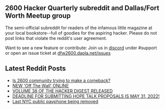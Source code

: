 ## 2600 Hacker Quarterly subreddit and Dallas/Fort Worth Meetup group
The semi-official subreddit for readers of the infamous little magazine at your local bookstore--full of goodies for the aspiring hacker. Please do not post links that violate the reddit's user agreement.

Want to see a new feature or contribute: 
Join us in [discord](https://dfw2600.dapla.net/chat) under #support or open an issue ticket at [dfw2600.dapla.net/issues](https://dfw2600.dapla.net/issues)

## Latest Reddit Posts
<!-- BLOG-POST-LIST:START -->
- [Is 2600 community trying to make a comeback?](https://www.reddit.com/r/2600/comments/ux8ruf/is_2600_community_trying_to_make_a_comeback/)
- [NEW 'Off The Wall' ONLINE](https://2600.com/wall/24-05-2022)
- [VOLUME 38 OF THE HACKER DIGEST RELEASED](https://2600.com/content/volume-38-hacker-digest-released)
- [DEADLINE FOR SUBMITTING HOPE TALK PROPOSALS  IS MAY 31, 2022!](https://2600.com/content/deadline-submitting-hope-talk-proposals-may-31-2022)
- [Last NYC public payphone being removed](https://www.reddit.com/r/2600/comments/uw385g/last_nyc_public_payphone_being_removed/)
<!-- BLOG-POST-LIST:END -->

